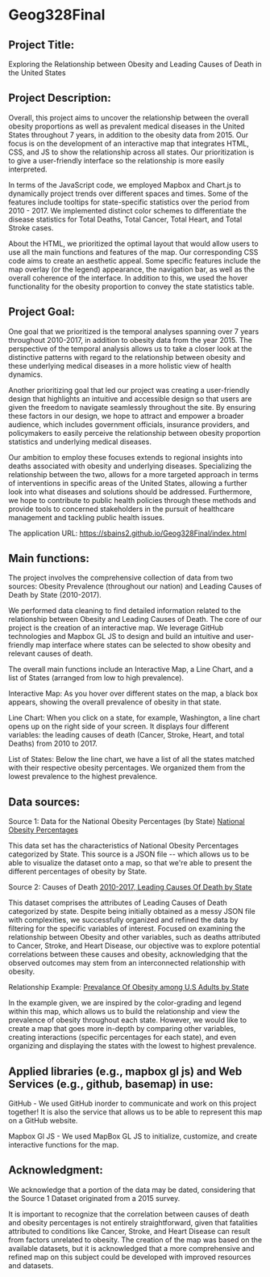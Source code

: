 # Geog328Final

## Project Title:
Exploring the Relationship between Obesity and Leading Causes of Death in the United States

## Project Description:
Overall, this project aims to uncover the relationship between the overall obesity proportions as well as prevalent medical diseases in the United States throughout 7 years, in addition to the obesity data from 2015. Our focus is on the development of an interactive map that integrates HTML, CSS, and JS to show the relationship across all states. Our prioritization is to give a user-friendly interface so the relationship is more easily interpreted. 

In terms of the JavaScript code, we employed Mapbox and Chart.js to dynamically project trends over different spaces and times. Some of the features include tooltips for state-specific statistics over the period from 2010 - 2017. We implemented distinct color schemes to differentiate the disease statistics for Total Deaths, Total Cancer, Total Heart, and Total Stroke cases.

About the HTML, we prioritized the optimal layout that would allow users to use all the main functions and features of the map. Our corresponding CSS code aims to create an aesthetic appeal. Some specific features include the map overlay (or the legend) appearance, the navigation bar, as well as the overall coherence of the interface. In addition to this, we used the hover functionality for the obesity proportion to convey the state statistics table. 



## Project Goal:

One goal that we prioritized is the temporal analyses spanning over 7 years throughout 2010-2017, in addition to obesity data from the year 2015. The perspective of the temporal analysis allows us to take a closer look at the distinctive patterns with regard to the relationship between obesity and these underlying medical diseases in a more holistic view of health dynamics. 

Another prioritizing goal that led our project was creating a user-friendly design that highlights an intuitive and accessible design so that users are given the freedom to navigate seamlessly throughout the site. By ensuring these factors in our design, we hope to attract and empower a broader audience, which includes government officials, insurance providers, and policymakers to easily perceive the relationship between obesity proportion statistics and underlying medical diseases. 

Our ambition to employ these focuses extends to regional insights into deaths associated with obesity and underlying diseases. Specializing the relationship between the two, allows for a more targeted approach in terms of interventions in specific areas of the United States, allowing a further look into what diseases and solutions should be addressed. Furthermore, we hope to contribute to public health policies through these methods and provide tools to concerned stakeholders in the pursuit of healthcare management and tackling public health issues.


The application URL: https://sbains2.github.io/Geog328Final/index.html



## Main functions:

The project involves the comprehensive collection of data from two sources: Obesity Prevalence (throughout our nation) and Leading Causes of Death by State (2010-2017).

We performed data cleaning to find detailed information related to the relationship between Obesity and Leading Causes of Death. The core of our project is the creation of an interactive map. We leverage GitHub technologies and Mapbox GL JS to design and build an intuitive and user-friendly map interface where states can be selected to show obesity and relevant causes of death.

The overall main functions include an Interactive Map, a Line Chart, and a list of States (arranged from low to high prevalence).

Interactive Map: As you hover over different states on the map, a black box appears, showing the overall prevalence of obesity in that state.

Line Chart: When you click on a state, for example, Washington, a line chart opens up on the right side of your screen. It displays four different variables: the leading causes of death (Cancer, Stroke, Heart, and total Deaths) from 2010 to 2017.

List of States: Below the line chart, we have a list of all the states matched with their respective obesity percentages. We organized them from the lowest prevalence to the highest prevalence.



## Data sources: 
Source 1: Data for the National Obesity Percentages (by State) [National Obesity Percentages](https://catalog.data.gov/dataset/national-obesity-by-state-d765a)

This data set has the characteristics of National Obesity Percentages categorized by State. This source is a JSON file -- which allows us to be able to visualize 
the dataset onto a map, so that we're able to present the different percentages of obesity by State. 

Source 2: Causes of Death [2010-2017, Leading Causes Of Death by State](https://catalog.data.gov/dataset/nchs-leading-causes-of-death-united-states)

This dataset comprises the attributes of Leading Causes of Death categorized by state. Despite being initially obtained as a messy JSON file with complexities, we successfully organized and refined the data by filtering for the specific variables of interest. Focused on examining the relationship between Obesity and other variables, such as deaths attributed to Cancer, Stroke, and Heart Disease, our objective was to explore potential correlations between these causes and obesity, acknowledging that the observed outcomes may stem from an interconnected relationship with obesity.

Relationship Example: [Prevalance Of Obesity among U.S Adults by State](https://www.cdc.gov/obesity/data/prevalence-maps.html#overall)

In the example given, we are inspired by the color-grading and legend within this map, which allows us to build the relationship and view the prevalence of obesity throughout each state. However, we would like to create a map that goes more in-depth by comparing other variables, creating interactions (specific percentages for each state), and even organizing and displaying the states with the lowest to highest prevalence.



## Applied libraries (e.g., mapbox gl js) and Web Services (e.g., github, basemap) in use:

GitHub - We used GitHub inorder to communicate and work on this project together! It is also the service that allows us to be able to represent
this map on a GitHub website.

Mapbox Gl JS - We used MapBox GL JS to initialize, customize, and create interactive functions for the map. 


## Acknowledgment:

We acknowledge that a portion of the data may be dated, considering that the Source 1 Dataset originated from a 2015 survey. 

It is important to recognize that the correlation between causes of death and obesity percentages is not entirely straightforward, given that fatalities attributed to conditions like Cancer, Stroke, and Heart Disease can result from factors unrelated to obesity. The creation of the map was based on the available datasets, but it is acknowledged that a more comprehensive and refined map on this subject could be developed with improved resources and datasets.
